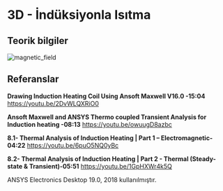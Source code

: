 # 3D - İndüksiyonla Isıtma

## Teorik bilgiler
![magnetic_field](https://github.com/dagaca/Ansys-Maxwell-Portfolio/assets/80363244/8370259c-c511-464c-b5cb-700959f0556f)


## Referanslar
**Drawing Induction Heating Coil Using Ansoft Maxwell V16.0 -15:04**
https://youtu.be/2DvWLQXRiO0 

**Ansoft Maxwell and ANSYS Thermo coupled Transient Analysis for Induction heating -08:13**
https://youtu.be/owuugD8azbc 

**8.1- Thermal Analysis of Induction Heating | Part 1 – Electromagnetic-04:22**
https://youtu.be/6puO5NQ0yBc 

**8.2- Thermal Analysis of Induction Heating | Part 2 - Thermal (Steady-state & Transient)-05:51**
https://youtu.be/1GpHXWr4k5Q 

ANSYS Electronics Desktop 19.0, 2018 kullanılmıştır.
